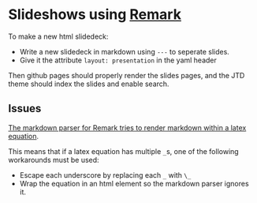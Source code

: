# Slideshows using [Remark](https://github.com/gnab/remark)

To make a new html slidedeck:

* Write a new slidedeck in markdown using `---` to seperate slides.
* Give it the attribute `layout: presentation` in the yaml header

Then github pages should properly render the slides pages, and the JTD theme should index the slides and enable search.


## Issues

[The markdown parser for Remark tries to render markdown within a latex equation](https://github.com/gnab/remark/issues/336).

This means that if a latex equation has multiple `_`s, 
one of the following workarounds must be used:

- Escape each underscore by replacing each `_` with `\_`
- Wrap the equation in an html element so the markdown parser ignores it.

